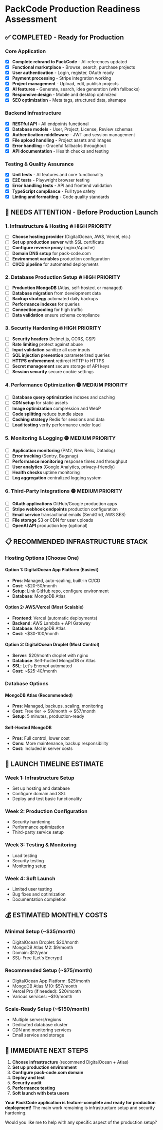 # PackCode Production Readiness Assessment

## ✅ **COMPLETED - Ready for Production**

### **Core Application**
- [x] **Complete rebrand to PackCode** - All references updated
- [x] **Functional marketplace** - Browse, search, purchase projects
- [x] **User authentication** - Login, register, OAuth ready
- [x] **Payment processing** - Stripe integration working
- [x] **Project management** - Upload, edit, publish projects
- [x] **AI features** - Generate, search, idea generation (with fallbacks)
- [x] **Responsive design** - Mobile and desktop optimized
- [x] **SEO optimization** - Meta tags, structured data, sitemaps

### **Backend Infrastructure**
- [x] **RESTful API** - All endpoints functional
- [x] **Database models** - User, Project, License, Review schemas
- [x] **Authentication middleware** - JWT and session management
- [x] **File upload handling** - Project assets and images
- [x] **Error handling** - Graceful fallbacks throughout
- [x] **API documentation** - Health checks and testing

### **Testing & Quality Assurance**
- [x] **Unit tests** - AI features and core functionality
- [x] **E2E tests** - Playwright browser testing
- [x] **Error handling tests** - API and frontend validation
- [x] **TypeScript compliance** - Full type safety
- [x] **Linting and formatting** - Code quality standards

## 🚧 **NEEDS ATTENTION - Before Production Launch**

### **1. Infrastructure & Hosting** 🔥 **HIGH PRIORITY**
- [ ] **Choose hosting provider** (DigitalOcean, AWS, Vercel, etc.)
- [ ] **Set up production server** with SSL certificate
- [ ] **Configure reverse proxy** (nginx/Apache) 
- [ ] **Domain DNS setup** for pack-code.com
- [ ] **Environment variables** production configuration
- [ ] **CI/CD pipeline** for automated deployments

### **2. Database Production Setup** 🔥 **HIGH PRIORITY**
- [ ] **Production MongoDB** (Atlas, self-hosted, or managed)
- [ ] **Database migration** from development data
- [ ] **Backup strategy** automated daily backups
- [ ] **Performance indexes** for queries
- [ ] **Connection pooling** for high traffic
- [ ] **Data validation** ensure schema compliance

### **3. Security Hardening** 🔥 **HIGH PRIORITY**
- [ ] **Security headers** (helmet.js, CORS, CSP)
- [ ] **Rate limiting** protect against abuse
- [ ] **Input validation** sanitize all user inputs
- [ ] **SQL injection prevention** parameterized queries
- [ ] **HTTPS enforcement** redirect HTTP to HTTPS
- [ ] **Secret management** secure storage of API keys
- [ ] **Session security** secure cookie settings

### **4. Performance Optimization** 🟡 **MEDIUM PRIORITY**
- [ ] **Database query optimization** indexes and caching
- [ ] **CDN setup** for static assets
- [ ] **Image optimization** compression and WebP
- [ ] **Code splitting** reduce bundle sizes
- [ ] **Caching strategy** Redis for sessions and data
- [ ] **Load testing** verify performance under load

### **5. Monitoring & Logging** 🟡 **MEDIUM PRIORITY**
- [ ] **Application monitoring** (PM2, New Relic, Datadog)
- [ ] **Error tracking** (Sentry, Bugsnag)
- [ ] **Performance monitoring** response times and throughput
- [ ] **User analytics** (Google Analytics, privacy-friendly)
- [ ] **Health checks** uptime monitoring
- [ ] **Log aggregation** centralized logging system

### **6. Third-Party Integrations** 🟡 **MEDIUM PRIORITY**
- [ ] **OAuth applications** GitHub/Google production apps
- [ ] **Stripe webhook endpoints** production configuration
- [ ] **Email service** transactional emails (SendGrid, AWS SES)
- [ ] **File storage** S3 or CDN for user uploads
- [ ] **OpenAI API** production key (optional)

## 📋 **RECOMMENDED INFRASTRUCTURE STACK**

### **Hosting Options** (Choose One)

#### **Option 1: DigitalOcean App Platform** (Easiest)
- **Pros**: Managed, auto-scaling, built-in CI/CD
- **Cost**: ~$20-50/month
- **Setup**: Link GitHub repo, configure environment
- **Database**: MongoDB Atlas

#### **Option 2: AWS/Vercel** (Most Scalable)
- **Frontend**: Vercel (automatic deployments)
- **Backend**: AWS Lambda + API Gateway
- **Database**: MongoDB Atlas
- **Cost**: ~$30-100/month

#### **Option 3: DigitalOcean Droplet** (Most Control)
- **Server**: $20/month droplet with nginx
- **Database**: Self-hosted MongoDB or Atlas
- **SSL**: Let's Encrypt automated
- **Cost**: ~$25-40/month

### **Database Options**

#### **MongoDB Atlas** (Recommended)
- **Pros**: Managed, backups, scaling, monitoring
- **Cost**: Free tier → $9/month → $57/month
- **Setup**: 5 minutes, production-ready

#### **Self-Hosted MongoDB**
- **Pros**: Full control, lower cost
- **Cons**: More maintenance, backup responsibility
- **Cost**: Included in server costs

## 🚀 **LAUNCH TIMELINE ESTIMATE**

### **Week 1: Infrastructure Setup**
- Set up hosting and database
- Configure domain and SSL
- Deploy and test basic functionality

### **Week 2: Production Configuration**
- Security hardening
- Performance optimization
- Third-party service setup

### **Week 3: Testing & Monitoring**
- Load testing
- Security testing
- Monitoring setup

### **Week 4: Soft Launch**
- Limited user testing
- Bug fixes and optimization
- Documentation completion

## 💰 **ESTIMATED MONTHLY COSTS**

### **Minimal Setup** (~$35/month)
- DigitalOcean Droplet: $20/month
- MongoDB Atlas M2: $9/month
- Domain: $12/year
- SSL: Free (Let's Encrypt)

### **Recommended Setup** (~$75/month)
- DigitalOcean App Platform: $25/month
- MongoDB Atlas M10: $57/month
- Vercel Pro (if needed): $20/month
- Various services: ~$10/month

### **Scale-Ready Setup** (~$150/month)
- Multiple servers/regions
- Dedicated database cluster
- CDN and monitoring services
- Email service and storage

## 🎯 **IMMEDIATE NEXT STEPS**

1. **Choose infrastructure** (recommend DigitalOcean + Atlas)
2. **Set up production environment** 
3. **Configure pack-code.com domain**
4. **Deploy and test**
5. **Security audit**
6. **Performance testing**
7. **Soft launch with beta users**

**Your PackCode application is feature-complete and ready for production deployment!** The main work remaining is infrastructure setup and security hardening.

Would you like me to help with any specific aspect of the production setup?